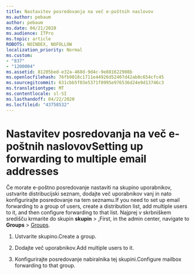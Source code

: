 ```yaml
---
title: Nastavitev posredovanja na več e-poštnih naslovov
ms.author: pebaum
author: pebaum
ms.date: 04/21/2020
ms.audience: ITPro
ms.topic: article
ROBOTS: NOINDEX, NOFOLLOW
localization_priority: Normal
ms.custom:
- "837"
- "1200004"
ms.assetid: 81205bed-e32a-468d-9d4c-9e881622908b
ms.openlocfilehash: 76fb9018c1711e44926d52407d42ab8c654cfc45
ms.sourcegitcommit: 631cbb5f03e5371f0995e976536d24e9d13746c3
ms.translationtype: MT
ms.contentlocale: sl-SI
ms.lasthandoff: 04/22/2020
ms.locfileid: "43758532"
---
```

# <a name="setting-up-forwarding-to-multiple-email-addresses"></a><span data-ttu-id="f0ba4-102">Nastavitev posredovanja na več e-poštnih naslovov</span><span class="sxs-lookup"><span data-stu-id="f0ba4-102">Setting up forwarding to multiple email addresses</span></span>

<span data-ttu-id="f0ba4-103">Če morate e-poštno posredovanje nastaviti na skupino uporabnikov, ustvarite distribucijski seznam, dodajte več uporabnikov vanj in nato konfigurirajte posredovanje na tem seznamu.</span><span class="sxs-lookup"><span data-stu-id="f0ba4-103">If you need to set up email forwarding to a group of users, create a distribution list, add multiple users to it, and then configure forwarding to that list.</span></span> <span data-ttu-id="f0ba4-104">Najprej v skrbniškem središču krmarite do skupin **skupin** > [.](https://portal.office.com/adminportal/home#/groups)</span><span class="sxs-lookup"><span data-stu-id="f0ba4-104">First, in the admin center, navigate to **Groups** > [Groups](https://portal.office.com/adminportal/home#/groups).</span></span>
  
1. <span data-ttu-id="f0ba4-105">Ustvarite skupino.</span><span class="sxs-lookup"><span data-stu-id="f0ba4-105">Create a group.</span></span>

2. <span data-ttu-id="f0ba4-106">Dodajte več uporabnikov.</span><span class="sxs-lookup"><span data-stu-id="f0ba4-106">Add multiple users to it.</span></span>

3. <span data-ttu-id="f0ba4-107">Konfigurirajte posredovanje nabiralnika tej skupini.</span><span class="sxs-lookup"><span data-stu-id="f0ba4-107">Configure mailbox forwarding to that group.</span></span>

